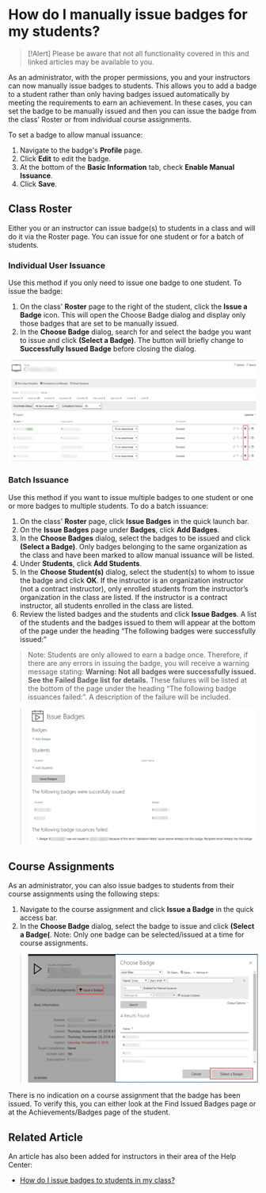 # How do I manually issue badges for my students?

> [!Alert] Please be aware that not all functionality covered in this and linked articles may be available to you.

As an administrator, with the proper permissions, you and your instructors can now manually issue badges to students. This allows you to add a badge to a student rather than only having badges issued automatically by meeting the requirements to earn an achievement. In these cases, you can set the badge to be manually issued and then you can issue the badge from the class' Roster or from individual course assignments.

To set a badge to allow manual issuance:
1. Navigate to the badge's **Profile** page.
1. Click **Edit** to edit the badge.
1. At the bottom of the **Basic Information** tab, check **Enable Manual Issuance**.
1. Click **Save**.

## Class Roster
Either you or an instructor can issue badge(s) to students in a class and will do it via the Roster page. You can issue for one student or for a batch of students.

### Individual User Issuance
Use this method if you only need to issue one badge to one student. To issue the badge:

1. On the class' **Roster** page to the right of the student, click the **Issue a Badge** icon. This will open the Choose Badge dialog and display only those badges that are set to be manually issued.
1. In the **Choose Badge** dialog, search for and select the badge you want to issue and click **(Select a Badge)**. The button will briefly change to **Successfully Issued Badge** before closing the dialog.

![](/tms/images/manual-badge-issuance.png)

### Batch Issuance

Use this method if you want to issue multiple badges to one student or one or more badges to multiple students. To do a batch issuance:

1. On the class' **Roster** page, click **Issue Badges** in the quick launch bar.
1. On the **Issue Badges** page under **Badges**, click **Add Badges**. 
1. In the **Choose Badges** dialog, select the badges to be issued and click **(Select a Badge)**. Only badges belonging to the same organization as the class and have been marked to allow manual issuance will be listed.
1.  Under **Students**, click **Add Students**. 
1. In the **Choose Student(s)** dialog, select the student(s) to whom to issue the badge and click **OK**. If the instructor is an organization instructor (not a contract instructor), only enrolled students from the instructor’s organization in the class are listed. If the instructor is a contract instructor, all students enrolled in the class are listed.
1. Review the listed badges and the students and click **Issue Badges**. A list of the students and the badges issued to them will appear at the bottom of the page under the heading “The following badges were successfully issued:”

> Note: Students are only allowed to earn a badge once. Therefore, if there are any errors in issuing the badge, you will receive a warning message stating: **Warning: Not all badges were successfully issued. See the Failed Badge list for details.** These failures will be listed at the bottom of the page under the heading “The following badge issuances failed:”. A description of the failure will be included. 

> ![](/tms/images/issue-badge-roster-page.png)

## Course Assignments
As an administrator, you can also issue badges to students from their course assignments using the following steps:

1. Navigate to the course assignment and click **Issue a Badge** in the quick access bar.
1. In the **Choose Badge** dialog, select the badge to issue and click **(Select a Badge(**. Note: Only one badge can be selected/issued at a time for course assignments.

> ![](/tms/images/issue-badge-assignment-dialog.png)

There is no indication on a course assignment that the badge has been issued. To verify this, you can either look at the Find Issued Badges page or at the Achievements/Badges page of the student.

## Related Article

An article has also been added for instructors in their area of the Help Center:
- [How do I issue badges to students in my class?](/tms/instructors/instructor-prep-and-classes/issue-manual-badge.md)
